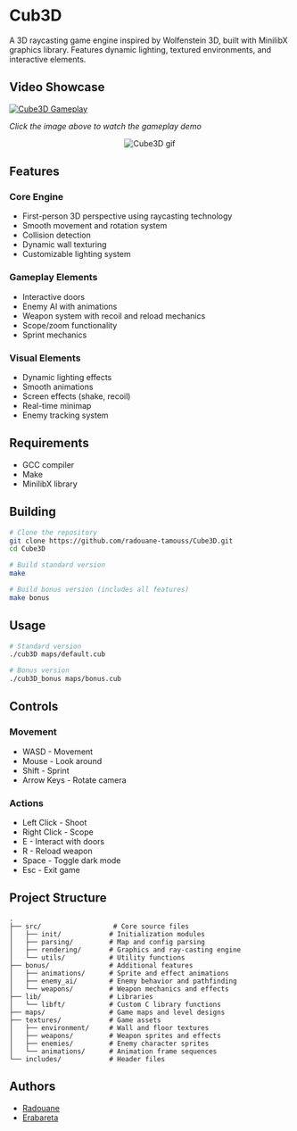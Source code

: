 # Cub3D

A 3D raycasting game engine inspired by Wolfenstein 3D, built with MinilibX graphics library. Features dynamic lighting, textured environments, and interactive elements.

## Video Showcase

[![Cube3D Gameplay](https://img.youtube.com/vi/HV48BXeT3Z0/maxresdefault.jpg)](https://youtu.be/HV48BXeT3Z0)

*Click the image above to watch the gameplay demo*

<div align="center">
    <img src="Screenshots/youtube-video-gif (1).gif" alt="Cube3D gif" />
<!--   <img src="Screenshots/image.png" width="400" alt="Cube3D Screenshot 1" />
  <img src="Screenshots/image copy.png" width="400" alt="Cube3D Screenshot 2" />
  <img src="Screenshots/image copy 2.png" width="400" alt="Cube3D Screenshot 3" />
  <img src="Screenshots/image copy 3.png" width="400" alt="Cube3D Screenshot 4" />
  <img src="Screenshots/image copy 4.png" width="400" alt="Cube3D Screenshot 5" />
  <img src="Screenshots/image copy 5.png" width="400" alt="Cube3D Screenshot 6" />
  <img src="Screenshots/image copy 6.png" width="400" alt="Cube3D Screenshot 7" /> -->
</div>

## Features

### Core Engine
- First-person 3D perspective using raycasting technology
- Smooth movement and rotation system
- Collision detection
- Dynamic wall texturing
- Customizable lighting system

### Gameplay Elements
- Interactive doors
- Enemy AI with animations
- Weapon system with recoil and reload mechanics
- Scope/zoom functionality
- Sprint mechanics

### Visual Elements
- Dynamic lighting effects
- Smooth animations
- Screen effects (shake, recoil)
- Real-time minimap
- Enemy tracking system

## Requirements

- GCC compiler
- Make
- MinilibX library

## Building

```bash
# Clone the repository
git clone https://github.com/radouane-tamouss/Cube3D.git
cd Cube3D

# Build standard version
make

# Build bonus version (includes all features)
make bonus
```

## Usage

```bash
# Standard version
./cub3D maps/default.cub

# Bonus version
./cub3D_bonus maps/bonus.cub
```

## Controls

### Movement
- WASD - Movement
- Mouse - Look around
- Shift - Sprint
- Arrow Keys - Rotate camera

### Actions
- Left Click - Shoot
- Right Click - Scope
- E - Interact with doors
- R - Reload weapon
- Space - Toggle dark mode
- Esc - Exit game

## Project Structure

```
.
├── src/                  # Core source files
│   ├── init/            # Initialization modules
│   ├── parsing/         # Map and config parsing
│   ├── rendering/       # Graphics and ray-casting engine
│   └── utils/           # Utility functions
├── bonus/               # Additional features
│   ├── animations/      # Sprite and effect animations
│   ├── enemy_ai/        # Enemy behavior and pathfinding
│   └── weapons/         # Weapon mechanics and effects
├── lib/                 # Libraries
│   └── libft/           # Custom C library functions
├── maps/                # Game maps and level designs
├── textures/            # Game assets
│   ├── environment/     # Wall and floor textures
│   ├── weapons/         # Weapon sprites and effects
│   ├── enemies/         # Enemy character sprites
│   └── animations/      # Animation frame sequences
└── includes/            # Header files
```
## Authors

- [Radouane](https://github.com/radouane-tamouss)
- [Erabareta](https://github.com/erabareta)
